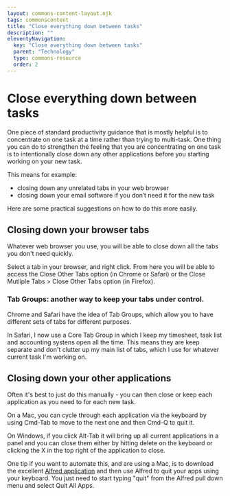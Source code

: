 ```yaml
---
layout: commons-content-layout.njk
tags: commonscontent
title: "Close everything down between tasks"
description: ""
eleventyNavigation:
  key: "Close everything down between tasks"
  parent: "Technology"
  type: commons-resource
  order: 2
---
```


<h1>Close everything down between tasks</h1>

One piece of standard productivity guidance that is mostly helpful is to concentrate on one task at a time rather than trying to multi-task.  One thing you can do to strengthen the feeling that you are concentrating on one task is to intentionally close down any other applications before you starting working on your new task.

This means for example:

- closing down any unrelated tabs in your web browser
- closing down your email software if you don’t need it for the new task

Here are some practical suggestions on how to do this more easily.

## Closing down your browser tabs

Whatever web browser you use, you will be able to close down all the tabs you don't need quickly.

Select a tab in your browser, and right click.  From here you will be able to access the Close Other Tabs option (in Chrome or Safari) or the Close Mutliple Tabs > Close Other Tabs option (in Firefox).

### Tab Groups: another way to keep your tabs under control.

Chrome and Safari have the idea of Tab Groups, which allow you to have different sets of tabs for different purposes.

In Safari, I now use a Core Tab Group in which I keep my timesheet, task list and accounting systens open all the time.  This means they are keep separate and don't clutter up my main list of tabs, which I use for whatever current task I'm working on.

## Closing down your other applications

Often it's best to just do this manually - you can then close or keep each application as you need to for each new task.  

On a Mac, you can cycle through each application via the keyboard by using Cmd-Tab to move to the next one and then Cmd-Q to quit it.

On Windows, if you click Alt-Tab it will bring up all current applications in a panel and you can close them either by hitting delete on the keyboard or clicking the X in the top right of the application to close.

One tip if you want to automate this, and are using a Mac, is to download the excellent <a href="https://www.alfredapp.com" target="_blank" rel="noopener noreferrer">Alfred application</a> and then use Alfred to quit your apps using your keyboard. You just need to start typing "quit" from the Alfred pull down menu and select Quit All Apps.


